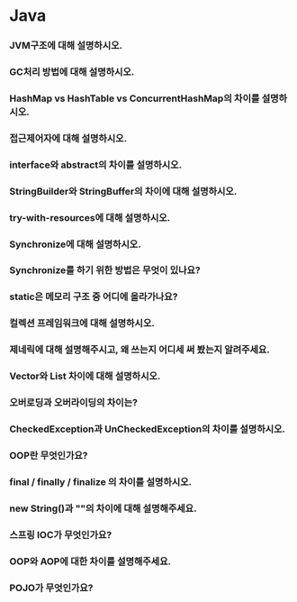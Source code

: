 # Java
### JVM구조에 대해 설명하시오.
### GC처리 방법에 대해 설명하시오.
### HashMap vs HashTable vs ConcurrentHashMap의 차이를 설명하시오.
### 접근제어자에 대해 설명하시오.
### interface와 abstract의 차이를 설명하시오.
### StringBuilder와 StringBuffer의 차이에 대해 설명하시오.
### try-with-resources에 대해 설명하시오.
### Synchronize에 대해 설명하시오.
### Synchronize를 하기 위한 방법은 무엇이 있나요?
### static은 메모리 구조 중 어디에 올라가나요?
### 컬렉션 프레임워크에 대해 설명하시오.
### 제네릭에 대해 설명해주시고, 왜 쓰는지 어디세 써 봤는지 알려주세요.
### Vector와 List 차이에 대해 설명하시오.
### 오버로딩과 오버라이딩의 차이는?
### CheckedException과 UnCheckedException의 차이를 설명하시오.
### OOP란 무엇인가요?
### final / finally / finalize 의 차이를 설명하시오.
### new String()과 ""의 차이에 대해 설명해주세요.
### 스프링 IOC가 무엇인가요?
### OOP와 AOP에 대한 차이를 설명해주세요.
### POJO가 무엇인가요?